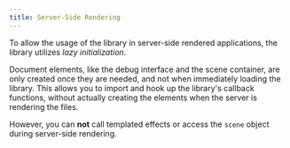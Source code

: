 ```yaml
---
title: Server-Side Rendering
---
```


To allow the usage of the library in server-side rendered applications, the library utilizes _lazy initialization_.

Document elements, like the debug interface and the scene container, are only created once they are needed, and not when immediately loading the library. This allows you to import and hook up the library's callback functions, without actually creating the elements when the server is rendering the files.

However, you can **not** call templated effects or access the `scene` object during server-side rendering.
